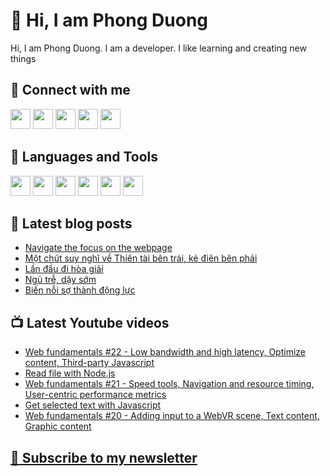 # 👋 Hi, I am Phong Duong

Hi, I am Phong Duong. I am a developer. I like learning and creating new things

## 🔗 Connect with me
[<img height="32" width="32" src="https://cdn.jsdelivr.net/npm/simple-icons@v3/icons/youtube.svg" />](https://www.youtube.com/channel/UCXykqt3V2-9bYXKWZRcH0rA)
[<img height="32" width="32" src="https://cdn.jsdelivr.net/npm/simple-icons@v3/icons/instagram.svg" />](https://www.instagram.com/phongduonglh)
[<img height="32" width="32" src="https://cdn.jsdelivr.net/npm/simple-icons@v3/icons/twitter.svg" />](https://twitter.com/phongduonglh)
[<img height="32" width="32" src="https://cdn.jsdelivr.net/npm/simple-icons@v3/icons/facebook.svg" />](https://www.facebook.com/phongduonglh)
[<img height="32" width="32" src="https://cdn.jsdelivr.net/npm/simple-icons@v3/icons/linkedin.svg" />](https://www.linkedin.com/in/phongduonglh)

## 🧰 Languages and Tools

[<img height="32" width="32" src="https://cdn.jsdelivr.net/npm/simple-icons@v3/icons/javascript.svg" />](javascript)
[<img height="32" width="32" src="https://cdn.jsdelivr.net/npm/simple-icons@v3/icons/html5.svg" />](html5)
[<img height="32" width="32" src="https://cdn.jsdelivr.net/npm/simple-icons@v3/icons/css3.svg" />](css3)
[<img height="32" width="32" src="https://cdn.jsdelivr.net/npm/simple-icons@v3/icons/node-dot-js.svg" />](nodejs)
[<img height="32" width="32" src="https://cdn.jsdelivr.net/npm/simple-icons@v3/icons/react.svg" />](react)
[<img height="32" width="32" src="https://cdn.jsdelivr.net/npm/simple-icons@v3/icons/vue-dot-js.svg" />](vue)

## 📝 Latest blog posts

<!-- BLOG-POST-LIST:START -->
- [Navigate the focus on the webpage](https://phongduong.dev/blog/2021/03/navigate-the-focus-on-the-webpage/)
- [Một chút suy nghĩ về Thiên tài bên trái, kẻ điên bên phải](https://phongduong.dev/blog/2021/03/mot-chut-suy-nghi-ve-thien-tai-ben-trai-ke-dien-ben-phai/)
- [Lần đầu đi hòa giải](https://phongduong.dev/blog/2021/03/lan-dau-di-hoa-giai/)
- [Ngủ trễ, dậy sớm](https://phongduong.dev/blog/2021/03/ngu-tre-day-som/)
- [Biến nỗi sợ thành động lực](https://phongduong.dev/blog/2021/03/bien-noi-so-thanh-dong-luc/)
<!-- BLOG-POST-LIST:END -->

## 📺 Latest Youtube videos

<!-- YOUTUBE-VIDEO-LIST:START -->
- [Web fundamentals #22 - Low bandwidth and high latency, Optimize content, Third-party Javascript](https://www.youtube.com/watch?v=A9jZSZ-G9c0)
- [Read file with Node.js](https://www.youtube.com/watch?v=05zWeI3ABV4)
- [Web fundamentals #21 - Speed tools, Navigation and resource timing, User-centric performance metrics](https://www.youtube.com/watch?v=3yoba4rOq7I)
- [Get selected text with Javascript](https://www.youtube.com/watch?v=lRBmo8RodOg)
- [Web fundamentals #20 - Adding input to a WebVR scene, Text content, Graphic content](https://www.youtube.com/watch?v=i78u7AIdtF8)
<!-- YOUTUBE-VIDEO-LIST:END -->

## [💌 Subscribe to my newsletter](https://koogio.substack.com/)
